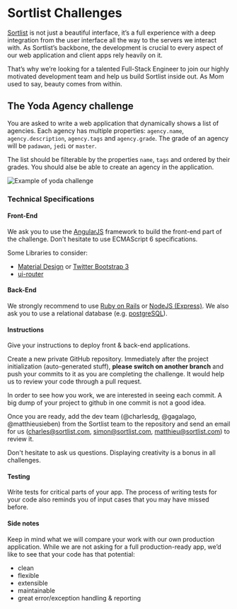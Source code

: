 # Sortlist Challenges

[Sortlist](https://www.sortlist.com) is not just a beautiful interface, it’s a full experience with a deep integration from the user interface all the way to the servers we interact with. As Sortlist’s backbone, the development is crucial to every aspect of our web application and client apps rely heavily on it.

That’s why we’re looking for a talented Full-Stack Engineer to join our highly motivated development team and help us build Sortlist inside out. As Mom used to say, beauty comes from within.

## The Yoda Agency challenge

You are asked to write a web application that dynamically shows a list of agencies. Each agency has multiple properties: `agency.name`, `agency.description`, `agency.tags` and `agency.grade`. The grade of an agency will be `padawan`, `jedi` or `master`.

The list should be filterable by the properties `name`, `tags` and ordered by their grades. You should alse be able to create an agency in the application.

![Example of yoda challenge](https://s3-eu-west-1.amazonaws.com/sortlist-sitemap/sortlist-yoda-challenge.png)

### Technical Specifications

#### Front-End
We ask you to use the [AngularJS](https://angularjs.org/) framework to build the front-end part of the challenge. Don't hesitate to use ECMAScript 6 specifications.

Some Libraries to consider:
 * [Material Design](https://material.io/guidelines/) or [Twitter Bootstrap 3](http://getbootstrap.com/)
 * [ui-router](https://github.com/angular-ui/ui-router)

#### Back-End

We strongly recommend to use [Ruby on Rails](http://rubyonrails.org/) or [NodeJS (Express)](https://nodejs.org/). We also ask you to use a relational database (e.g. [postgreSQL](http://www.postgresql.org/)).

#### Instructions

Give your instructions to deploy front & back-end applications.


Create a new private GitHub repository. Immediately after the project initialization (auto-generated stuff), **please switch on another branch** and push your commits to it as you are completing the challenge. It would help us to review your code through a pull request.

In order to see how you work, we are interested in seeing each commit. A big dump of your project to github in one commit is not a good idea.

Once you are ready, add the dev team (@charlesdg, @gagalago, @matthieusieben) from the Sortlist team to the repository and send an email for us (charles@sortlist.com, simon@sortlist.com, matthieu@sortlist.com) to review it.

Don't hesitate to ask us questions. Displaying creativity is a bonus in all challenges.

#### Testing

Write tests for critical parts of your app. The process of writing tests for your code also reminds you of input cases that you may have missed before.

#### Side notes

Keep in mind what we will compare your work with our own production application. While we are not asking for a full production-ready app, we’d like to see that your code has that potential:

 * clean
 * flexible
 * extensible
 * maintainable
 * great error/exception handling & reporting
